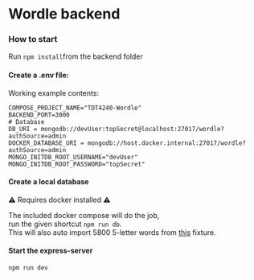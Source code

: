 # Wordle backend

### How to start

Run `npm install`from the backend folder

#### Create a .env file:

Working example contents:

```
COMPOSE_PROJECT_NAME="TDT4240-Wordle"
BACKEND_PORT=3000
# Database
DB_URI = mongodb://devUser:topSecret@localhost:27017/wordle?authSource=admin
DOCKER_DATABASE_URI = mongodb://host.docker.internal:27017/wordle?authSource=admin
MONGO_INITDB_ROOT_USERNAME="devUser"
MONGO_INITDB_ROOT_PASSWORD="topSecret"
```

#### Create a local database

⚠️ Requires docker installed ⚠️

The included docker compose will do the job,  
run the given shortcut `npm run db`.  
This will also auto import 5800 5-letter words from [this](wordlist-fixtures/words.json) fixture.

#### Start the express-server

`npm run dev`
